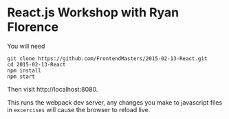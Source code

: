 React.js Workshop with Ryan Florence
====================================

You will need

```
git clone https://github.com/FrontendMasters/2015-02-13-React.git
cd 2015-02-13-React
npm install
npm start
```

Then visit http://localhost:8080.

This runs the webpack dev server, any changes you make to javascript
files in `excercises` will cause the browser to reload live.

